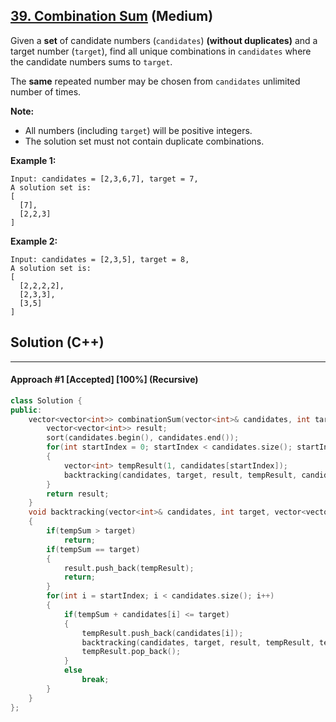 ## [39. Combination Sum](https://leetcode.com/problems/combination-sum/) (Medium)

Given a **set** of candidate numbers (`candidates`) **(without duplicates)** and a target number (`target`), find all unique combinations in `candidates` where the candidate numbers sums to `target`.

The **same** repeated number may be chosen from `candidates` unlimited number of times.

**Note:**

- All numbers (including `target`) will be positive integers.
- The solution set must not contain duplicate combinations.

**Example 1:**

```
Input: candidates = [2,3,6,7], target = 7,
A solution set is:
[
  [7],
  [2,2,3]
]
```

**Example 2:**

```
Input: candidates = [2,3,5], target = 8,
A solution set is:
[
  [2,2,2,2],
  [2,3,3],
  [3,5]
]
```

## Solution (C++)

------

#### Approach #1  [Accepted] [100%] (Recursive)

```c++
class Solution {
public:
    vector<vector<int>> combinationSum(vector<int>& candidates, int target) {
        vector<vector<int>> result;
        sort(candidates.begin(), candidates.end());
        for(int startIndex = 0; startIndex < candidates.size(); startIndex++)
        {
            vector<int> tempResult(1, candidates[startIndex]);
            backtracking(candidates, target, result, tempResult, candidates[startIndex], startIndex);
        }
        return result;
    }
    void backtracking(vector<int>& candidates, int target, vector<vector<int>>& result, vector<int> &tempResult, int tempSum, int startIndex)
    {
        if(tempSum > target)
            return;
        if(tempSum == target)
        {
            result.push_back(tempResult);
            return;
        }
        for(int i = startIndex; i < candidates.size(); i++)
        {
            if(tempSum + candidates[i] <= target)
            {
                tempResult.push_back(candidates[i]);
                backtracking(candidates, target, result, tempResult, tempSum + candidates[i], i);
                tempResult.pop_back();
            }
            else
                break;
        }
    }
};
```
